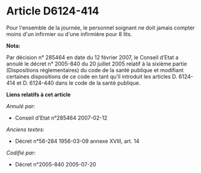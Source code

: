 # Article D6124-414

Pour l'ensemble de la journée, le personnel soignant ne doit jamais compter moins d'un infirmier ou d'une infirmière pour 8
lits.

**Nota:**

Par décision n° 285464 en date du 12 février 2007, le Conseil d’Etat a annulé le décret n° 2005-840 du 20 juillet 2005
relatif à la sixième partie (Dispositions réglementaires) du code de la santé publique et modifiant certaines dispositions de
ce code  en tant qu’il introduit les articles D. 6124-414 et D. 6124-440 dans le code de la santé publique.

**Liens relatifs à cet article**

_Annulé par_:

  - Conseil d'Etat n°285464 2007-02-12

_Anciens textes_:

  - Décret n°56-284 1956-03-09 annexe XVIII, art. 14

_Codifié par_:

  - Décret n°2005-840 2005-07-20
